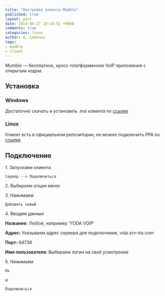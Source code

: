 ```yaml
---
title: "Настройка клиента Mumble"
published: true
layout: post
date: 2014-04-27 18:18:51 +0600
comments: true
categories: linux
author: A. Semenov
tags: 
- mumble
- client
---
```

Mumble — бесплатное, кросс-платформенное VoIP приложение с открытым кодом.

<!--more-->

## Установка

### Windows

Достаточно скачать и установить .msi клиента по [ссылке][l00]

### Linux

Клиент есть в официальном репозитории, но можно подключить PPA по [ссылке][l01]

## Подключение

1\. Запускаем клиента.

    Сервер --> Подключиться

2\. Выбираем опции меню

3\. Нажимаем 

    Добавить новый

4\. Вводим данные

**Название:** Любое, например 'YODA VOIP'

**Адрес:** Указываем адрес сервера для подключения, voip.srv-nix.com

**Порт:** 64738

**Имя пользователя:** Выбираем логин на своё усмотрение

5\. Нажимаем

    Ок  

и

    Подключиться

[l00]: http://mumble.sourceforge.net/Installing_Mumble#Windows
[l01]: http://mumble.sourceforge.net/Installing_Mumble#Ubuntu

